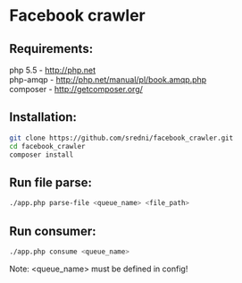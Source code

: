 Facebook crawler
=====================

Requirements:
-------------

php 5.5 - http://php.net
<br>
php-amqp - http://php.net/manual/pl/book.amqp.php
<br>
composer - http://getcomposer.org/

Installation:
-------------

```sh
git clone https://github.com/sredni/facebook_crawler.git
cd facebook_crawler
composer install
```

Run file parse:
---------------

```sh
./app.php parse-file <queue_name> <file_path>
```

Run consumer:
-------------

```sh
./app.php consume <queue_name>
```

Note: \<queue_name\> must be defined in config!
